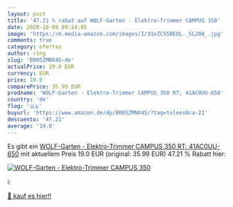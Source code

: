 ```yaml
---
layout: post
title: '47.21 % rabat auf WOLF-Garten - Elektro-Trimmer CAMPUS 350'
date: 2020-10-09 09:24:05
image: 'https://m.media-amazon.com/images/I/31eZC55BEOL._SL200_.jpg'
comments: true
category: ofertas
author: ring
slug: 'B005ZMNX4S-de'
actualPrice: 19.0 EUR
currency: EUR
price: 19.0
comparePrice: 35.99 EUR
prodname: 'WOLF-Garten - Elektro-Trimmer CAMPUS 350 RT; 41AC0UU-650'
country: 'de'
flag: '🇩🇪'
buyurl: 'https://www.amazon.de/dp/B005ZMNX4S/?tag=tolees0ca-21'
descuento: '47.21'
average: '19.0'
---
```


Es gibt ein [WOLF-Garten - Elektro-Trimmer CAMPUS 350 RT; 41AC0UU-650](https://www.amazon.de/dp/B005ZMNX4S/?tag=tolees0ca-21) mit aktuellem Preis 19.0 EUR (original: 35.99 EUR) 47.21 % Rabatt hier:

[![WOLF-Garten - Elektro-Trimmer CAMPUS 350](https://m.media-amazon.com/images/I/31eZC55BEOL._SL200_.jpg)](https://www.amazon.de/dp/B005ZMNX4S/?tag=tolees0ca-21)

ℹ️:


[🛒 kauf es hier!!](https://www.amazon.de/dp/B005ZMNX4S/?tag=tolees0ca-21)
